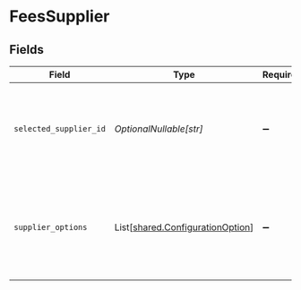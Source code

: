 # FeesSupplier


## Fields

| Field                                                                                  | Type                                                                                   | Required                                                                               | Description                                                                            |
| -------------------------------------------------------------------------------------- | -------------------------------------------------------------------------------------- | -------------------------------------------------------------------------------------- | -------------------------------------------------------------------------------------- |
| `selected_supplier_id`                                                                 | *OptionalNullable[str]*                                                                | :heavy_minus_sign:                                                                     | Selected supplier id from the list of supplier records on the accounting software.     |
| `supplier_options`                                                                     | List[[shared.ConfigurationOption](../../models/shared/configurationoption.md)]         | :heavy_minus_sign:                                                                     | List of supplier options from the list of supplier records on the accounting software. |